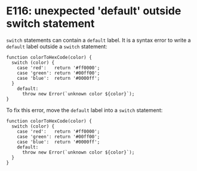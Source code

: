 # E116: unexpected 'default' outside switch statement

`switch` statements can contain a `default` label. It is a syntax error to write
a `default` label outside a `switch` statement:

    function colorToHexCode(color) {
      switch (color) {
        case 'red':   return '#ff0000';
        case 'green': return '#00ff00';
        case 'blue':  return '#0000ff';
      }
        default:
          throw new Error(`unknown color ${color}`);
    }

To fix this error, move the `default` label into a `switch` statement:

    function colorToHexCode(color) {
      switch (color) {
        case 'red':   return '#ff0000';
        case 'green': return '#00ff00';
        case 'blue':  return '#0000ff';
        default:
          throw new Error(`unknown color ${color}`);
      }
    }

